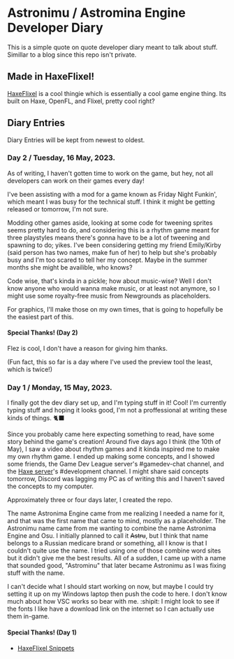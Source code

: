 # Astronimu / Astromina Engine Developer Diary
This is a simple quote on quote developer diary meant to talk about stuff. Simillar to a blog since this repo isn't private.
## Made in HaxeFlixel!
[HaxeFlixel](https://haxeflixel.com) is a cool thingie which is essentially a cool game engine thing. Its built on Haxe, OpenFL, and Flixel, pretty cool right?
## Diary Entries

Diary Entries will be kept from newest to oldest.

### Day 2 / Tuesday, 16 May, 2023.
As of writing, I haven't gotten time to work on the game, but hey, not all developers can work on their games every day!

I've been assisting with a mod for a game known as Friday Night Funkin', which meant I was busy for the technical stuff. I think it might be getting released or tomorrow, I'm not sure.

Modding other games aside, looking at some code for tweening sprites seems pretty hard to do, and considering this is a rhythm game meant for three playstyles means there's gonna have to be a lot of tweening and spawning to do; yikes. I've been considering getting my friend Emily/Kirby (said person has two names, make fun of her) to help but she's probably busy and I'm too scared to tell her my concept. Maybe in the summer months she might be availible, who knows?

Code wise, that's kinda in a pickle; how about music-wise? Well I don't know anyone who would wanna make music, or at least not anymore, so I might use some royalty-free music from Newgrounds as placeholders.

For graphics, I'll make those on my own times, that is going to hopefully be the easiest part of this.

#### Special Thanks! (Day 2)
Flez is cool, I don't have a reason for giving him thanks.

(Fun fact, this so far is a day where I've used the preview tool the least, which is twice!)


### Day 1 / Monday, 15 May, 2023.
I finally got the dev diary set up, and I'm typing stuff in it! Cool! I'm currently typing stuff and hoping it looks good, I'm not a proffessional at writing these kinds of things. 🐈‍⬛

Since you probably came here expecting something to read, have some story behind the game's creation! Around five days ago I think (the 10th of May), I saw a video about rhythm games and it kinda inspired me to make my own rhythm game. 
I ended up making some concepts, and I showed some friends, the Game Dev League server's #gamedev-chat channel, and the [Haxe server](https://discordapp.com/invite/rqEBAgF)'s #development channel. I might share said concepts tomorrow, Discord was lagging my PC as of writing this and I haven't saved the concepts to my computer.

Approximately three or four days later, I created the repo.

The name Astronima Engine came from me realizing I needed a name for it, and that was the first name that came to mind, mostly as a placeholder. The Astronimu name came from me wanting to combine the name Astronima Engine and Osu. I initially planned to call it ~~Astru~~, but I think that name belongs to a Russian medicare brand or something, all I know is that I couldn't quite use the name. I tried using one of those combine word sites but it didn't give me the best results. All of a sudden, I came up with a name that sounded good, "Astrominu" that later became Astronimu as I was fixing stuff with the name.

I can't decide what I should start working on now, but maybe I could try setting it up on my Windows laptop then push the code to here. I don't know much about how VSC works so bear with me. :shipit:
I might look to see if the fonts I like have a download link on the internet so I can actually use them in-game.
#### Special Thanks! (Day 1)
- [HaxeFlixel Snippets](https://snippets.haxeflixel.com/)
